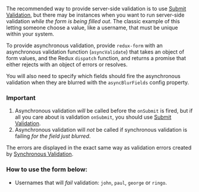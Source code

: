 The recommended way to provide server-side validation is to use [Submit Validation](#/examples/submit-validation),
but there may be instances when you want to run server-side validation _while the form is being filled out_. The 
classic example of this letting someone choose a value, like a username, that must be unique within your system.

To provide asynchronous validation, provide `redux-form` with an asynchronous validation function 
(`asyncValidate`) that takes an object of form values, and the Redux `dispatch` function, and returns a promise that
either rejects with an object of errors or resolves.

You will also need to specify which fields should fire the asynchronous validation when they are blurred with the 
`asyncBlurFields` config property.

### Important

1. Asynchronous validation _will_ be called before the `onSubmit` is fired, but if all you care about is 
validation `onSubmit`, you should use [Submit Validation](#/examples/submit-validation).
2. Asynchronous validation will _not_ be called if synchronous validation is failing _for the field just blurred_.

The errors are displayed in the exact same way as validation errors created by
[Synchronous Validation](#/examples/synchronous-validation).

### How to use the form below:

* Usernames that will _fail_ validation: `john`, `paul`, `george` or `ringo`.
